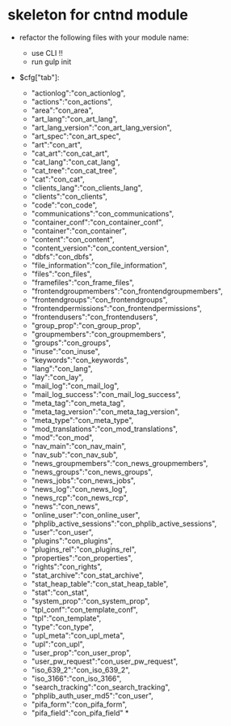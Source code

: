 # skeleton for cntnd module

* refactor the following files with your module name:
  * use CLI !!
  * run gulp init

* $cfg["tab"]:
    * "actionlog":"con_actionlog",
    * "actions":"con_actions",
    * "area":"con_area",
    * "art_lang":"con_art_lang",
    * "art_lang_version":"con_art_lang_version",
    * "art_spec":"con_art_spec",
    * "art":"con_art",
    * "cat_art":"con_cat_art",
    * "cat_lang":"con_cat_lang",
    * "cat_tree":"con_cat_tree",
    * "cat":"con_cat",
    * "clients_lang":"con_clients_lang",
    * "clients":"con_clients",
    * "code":"con_code",
    * "communications":"con_communications",
    * "container_conf":"con_container_conf",
    * "container":"con_container",
    * "content":"con_content",
    * "content_version":"con_content_version",
    * "dbfs":"con_dbfs",
    * "file_information":"con_file_information",
    * "files":"con_files",
    * "framefiles":"con_frame_files",
    * "frontendgroupmembers":"con_frontendgroupmembers",
    * "frontendgroups":"con_frontendgroups",
    * "frontendpermissions":"con_frontendpermissions",
    * "frontendusers":"con_frontendusers",
    * "group_prop":"con_group_prop",
    * "groupmembers":"con_groupmembers",
    * "groups":"con_groups",
    * "inuse":"con_inuse",
    * "keywords":"con_keywords",
    * "lang":"con_lang",
    * "lay":"con_lay",
    * "mail_log":"con_mail_log",
    * "mail_log_success":"con_mail_log_success",
    * "meta_tag":"con_meta_tag",
    * "meta_tag_version":"con_meta_tag_version",
    * "meta_type":"con_meta_type",
    * "mod_translations":"con_mod_translations",
    * "mod":"con_mod",
    * "nav_main":"con_nav_main",
    * "nav_sub":"con_nav_sub",
    * "news_groupmembers":"con_news_groupmembers",
    * "news_groups":"con_news_groups",
    * "news_jobs":"con_news_jobs",
    * "news_log":"con_news_log",
    * "news_rcp":"con_news_rcp",
    * "news":"con_news",
    * "online_user":"con_online_user",
    * "phplib_active_sessions":"con_phplib_active_sessions",
    * "user":"con_user",
    * "plugins":"con_plugins",
    * "plugins_rel":"con_plugins_rel",
    * "properties":"con_properties",
    * "rights":"con_rights",
    * "stat_archive":"con_stat_archive",
    * "stat_heap_table":"con_stat_heap_table",
    * "stat":"con_stat",
    * "system_prop":"con_system_prop",
    * "tpl_conf":"con_template_conf",
    * "tpl":"con_template",
    * "type":"con_type",
    * "upl_meta":"con_upl_meta",
    * "upl":"con_upl",
    * "user_prop":"con_user_prop",
    * "user_pw_request":"con_user_pw_request",
    * "iso_639_2":"con_iso_639_2",
    * "iso_3166":"con_iso_3166",
    * "search_tracking":"con_search_tracking",
    * "phplib_auth_user_md5":"con_user",
    * "pifa_form":"con_pifa_form",
    * "pifa_field":"con_pifa_field" * 
